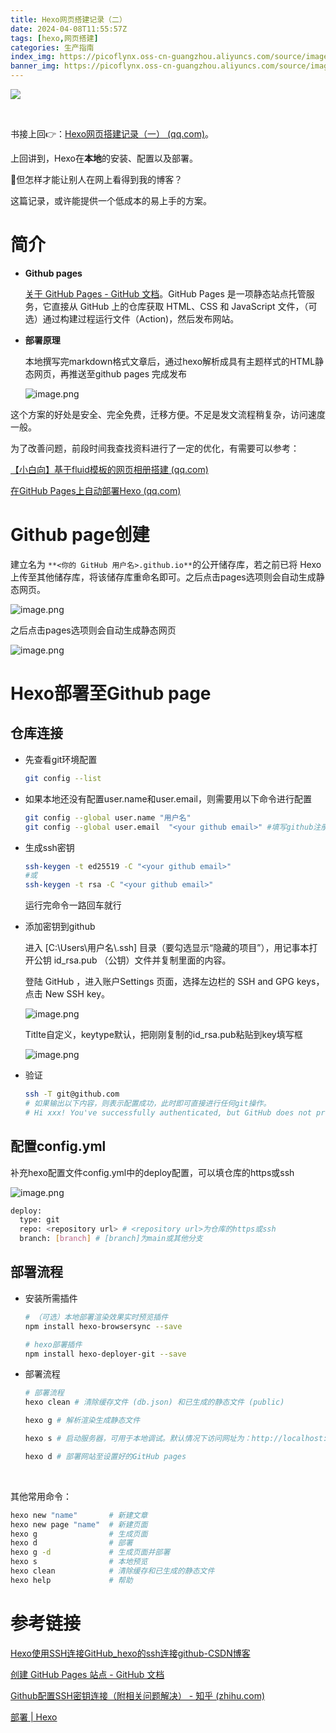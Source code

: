 ```yaml
---
title: Hexo网页搭建记录（二）
date: 2024-04-08T11:55:57Z
tags: [hexo,网页搭建]
categories: 生产指南
index_img: https://picoflynx.oss-cn-guangzhou.aliyuncs.com/source/images/siyuanpic/20240408103905.png
banner_img: https://picoflynx.oss-cn-guangzhou.aliyuncs.com/source/images/siyuanpic/20240408103905.png
---
```


![](https://picoflynx.oss-cn-guangzhou.aliyuncs.com/source/images/siyuanpic/20240408103905.png)

‍

书接上回👉：[Hexo网页搭建记录（一） (qq.com)](https://mp.weixin.qq.com/s/TBn7h0mGex3C1yNHuyDfyA)。

上回讲到，Hexo在**本地**的安装、配置以及部署。

🤔但怎样才能让别人在网上看得到我的博客？

这篇记录，或许能提供一个低成本的易上手的方案。

# 简介

* **Github pages**

  [关于 GitHub Pages - GitHub 文档](https://docs.github.com/zh/pages/getting-started-with-github-pages/about-github-pages)。GitHub Pages 是一项静态站点托管服务，它直接从 GitHub 上的仓库获取 HTML、CSS 和 JavaScript 文件，（可选）通过构建过程运行文件（Action)，然后发布网站。
* **部署原理**

  本地撰写完markdown格式文章后，通过hexo解析成具有主题样式的HTML静态网页，再推送至github pages 完成发布

  ![image.png](https://picoflynx.oss-cn-guangzhou.aliyuncs.com/source/images/siyuanpic/20240408151534.png)​

这个方案的好处是安全、完全免费，迁移方便。不足是发文流程稍复杂，访问速度一般。

为了改善问题，前段时间我查找资料进行了一定的优化，有需要可以参考：

[【小白向】基于fluid模板的网页相册搭建 (qq.com)](https://mp.weixin.qq.com/s/7p6ez0PY6i4THydZELZ3DA)

[在GitHub Pages上自动部署Hexo (qq.com)](https://mp.weixin.qq.com/s/YbkyoJoba9vqaOPSaSGq5A)

# Github page创建

建立名为  `**<你的 GitHub 用户名>.github.io**`​ 的公开储存库，若之前已将 Hexo 上传至其他储存库，将该储存库重命名即可。之后点击pages选项则会自动生成静态网页。

![image.png](https://picoflynx.oss-cn-guangzhou.aliyuncs.com/source/images/siyuanpic/20240408153513.png)

之后点击pages选项则会自动生成静态网页

![image.png](https://picoflynx.oss-cn-guangzhou.aliyuncs.com/source/images/siyuanpic/20240408164937.png)

# Hexo部署至Github page

## 仓库连接

* 先查看git环境配置

  ```bash
  git config --list
  ```
* 如果本地还没有配置user.name和user.email，则需要用以下命令进行配置

  ```bash
  git config --global user.name "用户名"
  git config --global user.email  "<your github email>" #填写github注册的邮箱
  ```
* 生成ssh密钥

  ```bash
  ssh-keygen -t ed25519 -C "<your github email>"
  #或
  ssh-keygen -t rsa -C "<your github email>"
  ```

  运行完命令一路回车就行
* 添加密钥到github

  进入 [C:\Users\用户名\\\.ssh] 目录（要勾选显示“隐藏的项目”），用记事本打开公钥 id_rsa.pub （公钥）文件并复制里面的内容。

  登陆 GitHub ，进入账户Settings 页面，选择左边栏的 SSH and GPG keys，点击 New SSH key。

  ![image.png](https://picoflynx.oss-cn-guangzhou.aliyuncs.com/source/images/siyuanpic/20240408160321.png)

  Titlte自定义，keytype默认，把刚刚复制的id_rsa.pub粘贴到key填写框

  ![image.png](https://picoflynx.oss-cn-guangzhou.aliyuncs.com/source/images/siyuanpic/20240408160730.png)
* 验证

  ```bash
  ssh -T git@github.com
  # 如果输出以下内容，则表示配置成功，此时即可直接进行任何git操作。
  # Hi xxx! You've successfully authenticated, but GitHub does not provide shell access.
  ```

## 配置config.yml

补充hexo配置文件config.yml中的deploy配置，<respository url>可以填仓库的https或ssh

![image.png](https://picoflynx.oss-cn-guangzhou.aliyuncs.com/source/images/siyuanpic/20240408161926.png)

```bash
deploy:
  type: git
  repo: <repository url> # <repository url>为仓库的https或ssh
  branch: [branch] # [branch]为main或其他分支
```

## 部署流程

* 安装所需插件

  ```bash
  # （可选）本地部署渲染效果实时预览插件
  npm install hexo-browsersync --save

  # hexo部署插件
  npm install hexo-deployer-git --save
  ```

* 部署流程

  ```bash
  # 部署流程
  hexo clean # 清除缓存文件 (db.json) 和已生成的静态文件 (public)
  
  hexo g # 解析渲染生成静态文件
  
  hexo s # 启动服务器，可用于本地调试。默认情况下访问网址为：http://localhost:4000/
  
  hexo d # 部署网站至设置好的GitHub pages
  ```

  ‍

其他常用命令：

```bash
hexo new "name"       # 新建文章
hexo new page "name"  # 新建页面
hexo g                # 生成页面
hexo d                # 部署
hexo g -d             # 生成页面并部署
hexo s                # 本地预览
hexo clean            # 清除缓存和已生成的静态文件
hexo help             # 帮助
```

# 参考链接

[Hexo使用SSH连接GitHub_hexo的ssh连接github-CSDN博客](https://blog.csdn.net/weixin_42569846/article/details/105808683)

[创建 GitHub Pages 站点 - GitHub 文档](https://docs.github.com/zh/pages/getting-started-with-github-pages/creating-a-github-pages-site)

[Github配置SSH密钥连接（附相关问题解决） - 知乎 (zhihu.com)](https://zhuanlan.zhihu.com/p/628727065#:~:text=Github%E9%85%8D%E7%BD%AESSH%E5%AF%86%E9%92%A5%E8%BF%9E%E6%8E%A5%EF%BC%88%E9%99%84%E7%9B%B8%E5%85%B3%E9%97%AE%E9%A2%98%E8%A7%A3%E5%86%B3%EF%BC%89%201%201.%20%E7%94%9F%E6%88%90SSH%E5%AF%86%E9%92%A5%20%E9%A6%96%E5%85%88%E5%9C%A8%E6%9C%AC%E5%9C%B0%E6%9C%BA%E5%99%A8%E4%B8%8A%E6%89%93%E5%BC%80%E7%BB%88%E7%AB%AF%EF%BC%8C%20%E8%BE%93%E5%85%A5%E4%BB%A5%E4%B8%8B%E5%91%BD%E4%BB%A4%E7%94%9F%E6%88%90SSH%E5%AF%86%E9%92%A5%20%EF%BC%9A%20...,%E5%A4%8D%E5%88%B6%E5%85%AC%E9%92%A5%E5%86%85%E5%AE%B9%20%E5%88%B0%E8%87%AA%E5%B7%B1%E7%9A%84Github%E8%B4%A6%E6%88%B7%E4%B8%AD%E3%80%82%20...%204%204.%20%E9%AA%8C%E8%AF%81%20%E6%89%A7%E8%A1%8C%E5%AE%8C%E4%B8%8A%E8%BF%B0%E4%B8%A4%E6%AD%A5%E6%93%8D%E4%BD%9C%E5%90%8E%EF%BC%8C%E6%AD%A3%E5%B8%B8%E6%83%85%E5%86%B5%E4%B8%8B%E5%B7%B2%E7%BB%8F%E9%85%8D%E7%BD%AE%E6%88%90%E5%8A%9F%E4%BA%86%EF%BC%8C%E6%AD%A4%E6%97%B6%E5%8F%AF%E4%BB%A5%E9%AA%8C%E8%AF%81%E4%B8%80%E4%B8%8B%EF%BC%9A%20)

[部署 | Hexo](https://hexo.io/zh-cn/docs/one-command-deployment)
